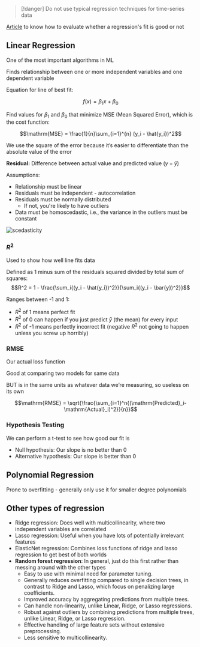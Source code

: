 
> [!danger]
> Do not use typical regression techniques for time-series data

[Article](https://towardsdatascience.com/what-are-the-best-metrics-to-evaluate-your-regression-model-418ca481755b) to know how to evaluate whether a regression's fit is good or not

## Linear Regression

One of the most important algorithms in ML

Finds relationship between one or more independent variables and one dependent variable

Equation for line of best fit:

$$f(x)=\beta_1 x+\beta_0$$

Find values for $\beta_1$ and $\beta_0$ that minimize MSE (Mean Squared Error), which is the cost function:

$$\mathrm{MSE} = \frac{1}{n}\sum_{i=1}^{n} (y_i - \hat{y_i})^2$$

We use the square of the error because it’s easier to differentiate than the absolute value of the error

**Residual:** Difference between actual value and predicted value ($y - \hat{y}$)

Assumptions:

- Relationship must be linear
- Residuals must be independent - autocorrelation
- Residuals must be normally distributed
    - If not, you're likely to have outliers
- Data must be homoscedastic, i.e., the variance in the outliers must be constant

![scedasticity](scedasticity.png)

### $R^2$

Used to show how well line fits data

Defined as 1 minus sum of the residuals squared divided by total sum of squares:
$$R^2 = 1 - \frac{\sum_i{(y_i - \hat{y_i})^2}}{\sum_i{(y_i - \bar{y})^2}}$$

Ranges between -1 and 1:

- $R^2$ of 1 means perfect fit
- $R^2$ of 0 can happen if you just predict $\bar{y}$ (the mean) for every input
- $R^2$ of -1 means perfectly incorrect fit (negative $R^2$ not going to happen unless you screw up horribly)

### RMSE

Our actual loss function

Good at comparing two models for same data

BUT is in the same units as whatever data we’re measuring, so useless on its own

$$\mathrm{RMSE} = \sqrt{\frac{\sum_{i=1}^n{(\mathrm{Predicted}_i-\mathrm{Actual}_i)^2}}{n}}$$

### Hypothesis Testing

We can perform a t-test to see how good our fit is

- Null hypothesis: Our slope is no better than 0
- Alternative hypothesis: Our slope is better than 0

## Polynomial Regression

Prone to overfitting - generally only use it for smaller degree polynomials

## Other types of regression

- Ridge regression: Does well with multicollinearity, where two independent variables are correlated
- Lasso regression: Useful when you have lots of potentially irrelevant features
- ElasticNet regression: Combines loss functions of ridge and lasso regression to get best of both worlds
- **Random forest regression**: In general, just do this first rather than messing around with the other types
    - Easy to use with minimal need for parameter tuning.
    - Generally reduces overfitting compared to single decision trees, in contrast to Ridge and Lasso, which focus on penalizing large coefficients.
    - Improved accuracy by aggregating predictions from multiple trees.
    - Can handle non-linearity, unlike Linear, Ridge, or Lasso regressions.
    - Robust against outliers by combining predictions from multiple trees, unlike Linear, Ridge, or Lasso regression.
    - Effective handling of large feature sets without extensive preprocessing.
    - Less sensitive to multicollinearity.